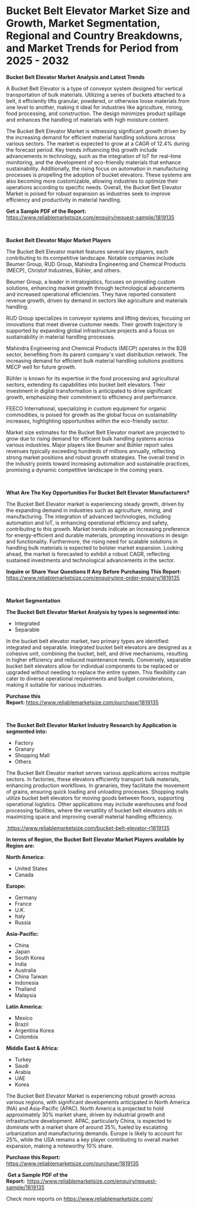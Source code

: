 <p><h1>Bucket Belt Elevator Market Size and Growth, Market Segmentation, Regional and Country Breakdowns, and Market Trends for Period from 2025 -  2032</h1></p><p><strong>Bucket Belt Elevator Market Analysis and Latest Trends</strong></p>
<p><p>A Bucket Belt Elevator is a type of conveyor system designed for vertical transportation of bulk materials. Utilizing a series of buckets attached to a belt, it efficiently lifts granular, powdered, or otherwise loose materials from one level to another, making it ideal for industries like agriculture, mining, food processing, and construction. The design minimizes product spillage and enhances the handling of materials with high moisture content.</p><p>The Bucket Belt Elevator Market is witnessing significant growth driven by the increasing demand for efficient material handling solutions across various sectors. The market is expected to grow at a CAGR of 12.4% during the forecast period. Key trends influencing this growth include advancements in technology, such as the integration of IoT for real-time monitoring, and the development of eco-friendly materials that enhance sustainability. Additionally, the rising focus on automation in manufacturing processes is propelling the adoption of bucket elevators. These systems are also becoming more customizable, allowing industries to optimize their operations according to specific needs. Overall, the Bucket Belt Elevator Market is poised for robust expansion as industries seek to improve efficiency and productivity in material handling.</p></p>
<p><strong>Get a Sample PDF of the Report:&nbsp;</strong> <a href="https://www.reliablemarketsize.com/enquiry/request-sample/1819135?utm_campaign=1995&utm_medium=2&utm_source=Github&utm_content=ia&utm_term=18022025&utm_id=bucket-belt-elevator">https://www.reliablemarketsize.com/enquiry/request-sample/1819135</a></p>
<p>&nbsp;</p>
<p><strong>Bucket Belt Elevator Major Market Players</strong></p>
<p><p>The Bucket Belt Elevator market features several key players, each contributing to its competitive landscape. Notable companies include Beumer Group, RUD Group, Mahindra Engineering and Chemical Products (MECP), Christof Industries, Bühler, and others.</p><p>Beumer Group, a leader in intralogistics, focuses on providing custom solutions, enhancing market growth through technological advancements and increased operational efficiencies. They have reported consistent revenue growth, driven by demand in sectors like agriculture and materials handling.</p><p>RUD Group specializes in conveyor systems and lifting devices, focusing on innovations that meet diverse customer needs. Their growth trajectory is supported by expanding global infrastructure projects and a focus on sustainability in material handling processes.</p><p>Mahindra Engineering and Chemical Products (MECP) operates in the B2B sector, benefiting from its parent company's vast distribution network. The increasing demand for efficient bulk material handling solutions positions MECP well for future growth.</p><p>Bühler is known for its expertise in the food processing and agricultural sectors, extending its capabilities into bucket belt elevators. Their investment in digital transformation is anticipated to drive significant growth, emphasizing their commitment to efficiency and performance.</p><p>FEECO International, specializing in custom equipment for organic commodities, is poised for growth as the global focus on sustainability increases, highlighting opportunities within the eco-friendly sector.</p><p>Market size estimates for the Bucket Belt Elevator market are projected to grow due to rising demand for efficient bulk handling systems across various industries. Major players like Beumer and Bühler report sales revenues typically exceeding hundreds of millions annually, reflecting strong market positions and robust growth strategies. The overall trend in the industry points toward increasing automation and sustainable practices, promising a dynamic competitive landscape in the coming years.</p></p>
<p>&nbsp;</p>
<p><strong>What Are The Key Opportunities For Bucket Belt Elevator Manufacturers?</strong></p>
<p><p>The Bucket Belt Elevator market is experiencing steady growth, driven by the expanding demand in industries such as agriculture, mining, and manufacturing. The integration of advanced technologies, including automation and IoT, is enhancing operational efficiency and safety, contributing to this growth. Market trends indicate an increasing preference for energy-efficient and durable materials, prompting innovations in design and functionality. Furthermore, the rising need for scalable solutions in handling bulk materials is expected to bolster market expansion. Looking ahead, the market is forecasted to exhibit a robust CAGR, reflecting sustained investments and technological advancements in the sector.</p></p>
<p><strong>Inquire or Share Your Questions If Any Before Purchasing This Report:</strong> <a href="https://www.reliablemarketsize.com/enquiry/pre-order-enquiry/1819135?utm_campaign=1995&utm_medium=2&utm_source=Github&utm_content=ia&utm_term=18022025&utm_id=bucket-belt-elevator">https://www.reliablemarketsize.com/enquiry/pre-order-enquiry/1819135</a></p>
<p>&nbsp;</p>
<p><strong>Market Segmentation</strong></p>
<p><strong>The Bucket Belt Elevator Market Analysis by types is segmented into:</strong></p>
<p><ul><li>Integrated</li><li>Separable</li></ul></p>
<p><p>In the bucket belt elevator market, two primary types are identified: integrated and separable. Integrated bucket belt elevators are designed as a cohesive unit, combining the bucket, belt, and drive mechanisms, resulting in higher efficiency and reduced maintenance needs. Conversely, separable bucket belt elevators allow for individual components to be replaced or upgraded without needing to replace the entire system. This flexibility can cater to diverse operational requirements and budget considerations, making it suitable for various industries.</p></p>
<p><strong>Purchase this Report:&nbsp;</strong><a href="https://www.reliablemarketsize.com/purchase/1819135?utm_campaign=1995&utm_medium=2&utm_source=Github&utm_content=ia&utm_term=18022025&utm_id=bucket-belt-elevator">https://www.reliablemarketsize.com/purchase/1819135</a></p>
<p>&nbsp;</p>
<p><strong>The Bucket Belt Elevator Market Industry Research by Application is segmented into:</strong></p>
<p><ul><li>Factory</li><li>Granary</li><li>Shopping Mall</li><li>Others</li></ul></p>
<p><p>The Bucket Belt Elevator market serves various applications across multiple sectors. In factories, these elevators efficiently transport bulk materials, enhancing production workflows. In granaries, they facilitate the movement of grains, ensuring quick loading and unloading processes. Shopping malls utilize bucket belt elevators for moving goods between floors, supporting operational logistics. Other applications may include warehouses and food processing facilities, where the versatility of bucket belt elevators aids in maximizing space and improving overall material handling efficiency.</p></p>
<p><a href="https://www.reliablemarketsize.com/bucket-belt-elevator-r1819135?utm_campaign=1995&utm_medium=2&utm_source=Github&utm_content=ia&utm_term=18022025&utm_id=bucket-belt-elevator">&nbsp;https://www.reliablemarketsize.com/bucket-belt-elevator-r1819135</a></p>
<p><strong>In terms of Region, the Bucket Belt Elevator Market Players available by Region are:</strong></p>
<p>
    <p> <strong> North America: </strong>
        <ul>
            <li>United States</li>
            <li>Canada</li>
        </ul>
        </p> 
    <p> <strong> Europe: </strong>
        <ul>
            <li>Germany</li>
            <li>France</li>
            <li>U.K.</li>
            <li>Italy</li>
            <li>Russia</li>
        </ul>
        </p> 
    <p> <strong> Asia-Pacific: </strong>
        <ul>
            <li>China</li>
            <li>Japan</li>
            <li>South Korea</li>
            <li>India</li>
            <li>Australia</li>
            <li>China Taiwan</li>
            <li>Indonesia</li>
            <li>Thailand</li>
            <li>Malaysia</li>
        </ul>
        </p> 
    <p> <strong> Latin America: </strong>
        <ul>
            <li>Mexico</li>
            <li>Brazil</li>
            <li>Argentina Korea</li>
            <li>Colombia</li>
        </ul>
        </p> 
    <p> <strong> Middle East & Africa: </strong>
        <ul>
            <li>Turkey</li>
            <li>Saudi</li>
            <li>Arabia</li>
            <li>UAE</li>
            <li>Korea</li>
        </ul>
    </p>
    </p>
<p><p>The Bucket Belt Elevator Market is experiencing robust growth across various regions, with significant developments anticipated in North America (NA) and Asia-Pacific (APAC). North America is projected to hold approximately 30% market share, driven by industrial growth and infrastructure development. APAC, particularly China, is expected to dominate with a market share of around 35%, fueled by escalating urbanization and manufacturing demands. Europe is likely to account for 25%, while the USA remains a key player contributing to overall market expansion, making a noteworthy 10% share.</p></p>
<p><strong>Purchase this Report: </strong><a href="https://www.reliablemarketsize.com/purchase/1819135?utm_campaign=1995&utm_medium=2&utm_source=Github&utm_content=ia&utm_term=18022025&utm_id=bucket-belt-elevator">https://www.reliablemarketsize.com/purchase/1819135</a></p>
<p>&nbsp;<strong>Get a Sample PDF of the Report:&nbsp;&nbsp;</strong><a href="https://www.reliablemarketsize.com/enquiry/request-sample/1819135?utm_campaign=1995&utm_medium=2&utm_source=Github&utm_content=ia&utm_term=18022025&utm_id=bucket-belt-elevator">https://www.reliablemarketsize.com/enquiry/request-sample/1819135</a></p>
<p><strong></strong></p>
<p>Check more reports on <a href="https://www.reliablemarketsize.com/?utm_campaign=1995&utm_medium=2&utm_source=Github&utm_content=ia&utm_term=18022025&utm_id=bucket-belt-elevator">https://www.reliablemarketsize.com/</a></p>